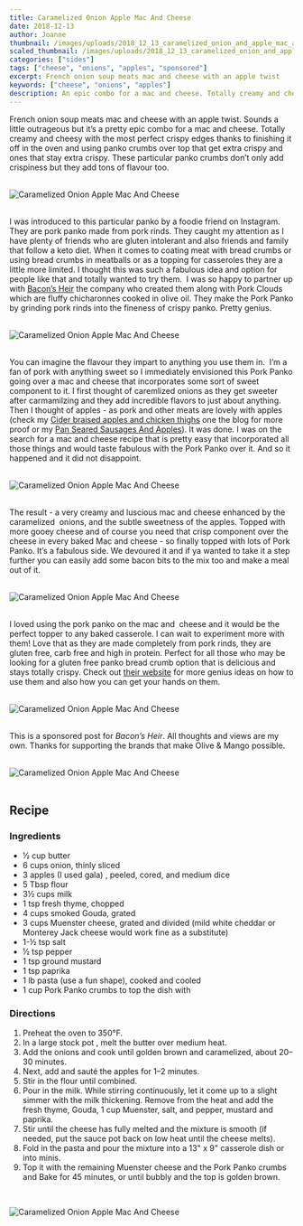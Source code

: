 ```yaml
---
title: Caramelized Onion Apple Mac And Cheese
date: 2018-12-13
author: Joanne
thumbnail: /images/uploads/2018_12_13_caramelized_onion_and_apple_mac_and_cheese_1.jpg
scaled_thumbnail: /images/uploads/2018_12_13_caramelized_onion_and_apple_mac_and_cheese_0.jpg
categories: ["sides"]
tags: ["cheese", "onions", "apples", "sponsored"]
excerpt: French onion soup meats mac and cheese with an apple twist
keywords: ["cheese", "onions", "apples"]
description: An epic combo for a mac and cheese. Totally creamy and cheesy with the most perfect crispy edges thanks to using panko crumbs over top that get extra crispy and ones that stay extra crispy. 
---
```


French onion soup meats mac and cheese with an apple twist. Sounds a little outrageous but it’s a pretty epic combo for a mac and cheese. Totally creamy and cheesy with the most perfect crispy edges thanks to finishing it off in the oven and using panko crumbs over top that get extra crispy and ones that stay extra crispy. These particular panko crumbs don’t only add crispiness but they add tons of flavour too.
</br>
</br>

![Caramelized Onion Apple Mac And Cheese](/images/uploads/2018_12_13_caramelized_onion_and_apple_mac_and_cheese_2.jpg)
</br>
</br>

I was introduced to this particular panko by a foodie friend on Instagram. They are pork panko made from pork rinds. They caught my attention as I have plenty of friends who are gluten intolerant and also friends and family that follow a keto diet. When it comes to coating meat with bread crumbs or using bread crumbs in meatballs or as a topping for casseroles they are a little more limited. I thought this was such a fabulous idea and option for people like that and totally wanted to try them.  I was so happy to partner up with [Bacon’s Heir](https://baconsheir.com/) the company who created them along with Pork Clouds which are fluffy chicharonnes cooked in olive oil. They make the Pork Panko by grinding pork rinds into the fineness of crispy panko. Pretty genius.
</br>
</br>

![Caramelized Onion Apple Mac And Cheese](/images/uploads/2018_12_13_caramelized_onion_and_apple_mac_and_cheese_3.jpg)
</br>
</br>

You can imagine the flavour they impart to anything you use them in.  I’m a fan of pork with anything sweet so I immediately envisioned this Pork Panko going over a mac and cheese that incorporates some sort of sweet component to it. I first thought of caremlized onions as they get sweeter after carmamilzing and they add incredible flavors to just about anything. Then I thought of apples - as pork and other meats are lovely with apples (check my [Cider braised apples and chicken thighs](https://www.oliveandmango.com/cider-braised-chicken-thighs-with-the-creamiest-cauliflower-mash/) one the blog for more proof  or my [Pan Seared Sausages And Apples](https://www.oliveandmango.com/pan-seared-sausages-and-apples-with-honey-thyme-and-greens/)). It was done. I was on the search for a mac and cheese recipe that is pretty easy that incorporated all those things and would taste fabulous with the Pork Panko over it. And so it happened and it did not disappoint.
</br>
</br>

![Caramelized Onion Apple Mac And Cheese](/images/uploads/2018_12_13_caramelized_onion_and_apple_mac_and_cheese_4.jpg)
</br>
</br>

The result - a very creamy and luscious mac and cheese enhanced by the caramelized  onions, and the subtle sweetness of the apples. Topped with more gooey cheese and of course you need that crisp component over the cheese in every baked Mac and cheese - so finally topped with lots of Pork Panko. It’s a fabulous side. We devoured it and if ya wanted to take it a step further you can easily add some bacon bits to the mix too and make a meal out of it.
</br>
</br>

![Caramelized Onion Apple Mac And Cheese](/images/uploads/2018_12_13_caramelized_onion_and_apple_mac_and_cheese_5.jpg)
</br>
</br>

I loved using the pork panko on the mac and  cheese and it would be the perfect topper to any baked casserole. I can wait to experiment more with them! Love that as they are made completely from pork rinds, they are gluten free, carb free and high in protein. Perfect for all those who may be looking for a gluten free panko bread crumb option that is delicious and stays totally crispy. Check out [their website](https://baconsheir.com/) for more genius ideas on how to use them and also how you can get your hands on them.
</br>
</br>

![Caramelized Onion Apple Mac And Cheese](/images/uploads/2018_12_13_caramelized_onion_and_apple_mac_and_cheese_6.jpg)
</br>
</br>

This is a sponsored post for _Bacon’s Heir_. All thoughts and views are my own. Thanks for supporting the brands that make Olive & Mango possible.
</br>
</br>

![Caramelized Onion Apple Mac And Cheese](/images/uploads/2018_12_13_caramelized_onion_and_apple_mac_and_cheese_7.jpg)
</br>
</br>

## Recipe
### Ingredients

* &frac12; cup butter
* 6 cups onion, thinly sliced
* 3 apples (I used gala) , peeled, cored, and medium dice
* 5 Tbsp flour
* 3&frac12; cups milk
* 1 tsp fresh thyme, chopped
* 4 cups smoked Gouda, grated
* 3 cups Muenster cheese, grated and divided (mild white cheddar or Monterey Jack cheese would work fine as a substitute)
* 1-&frac12; tsp salt
* &frac12; tsp pepper
* 1 tsp ground mustard
* 1 tsp paprika
* 1 lb pasta (use a fun shape), cooked and cooled
* 1 cup Pork Panko crumbs to top the dish with

### Directions

1. Preheat the oven to 350°F.
2. In a large stock pot , melt the butter over medium heat. 
3. Add the onions and cook until golden brown and caramelized, about 20–30 minutes. 
4. Next, add and sauté the apples for 1–2 minutes. 
5. Stir in the flour until combined.
6. Pour in the milk. While stirring continuously, let it come up to a slight simmer with the milk thickening. Remove from the heat and add the fresh thyme, Gouda, 1 cup Muenster, salt, and pepper, mustard and paprika. 
7. Stir until the cheese has fully melted and the mixture is smooth (if needed, put the sauce pot back on low heat until the cheese melts). 
8. Fold in the pasta and pour the mixture into a 13" x 9" casserole dish or into minis. 
9. Top it with the remaining Muenster cheese and the Pork Panko crumbs and Bake for 45 minutes, or until bubbly and the top is golden brown.

</br>

![Caramelized Onion Apple Mac And Cheese](/images/uploads/2018_12_13_caramelized_onion_and_apple_mac_and_cheese_8.jpg)
